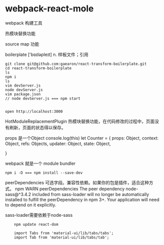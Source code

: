 # webpack-react-mole
webpack 构建工具

热模块替换功能

source map 功能

boilerplate ['bɒɪləpleɪt] n. 样板文件；引用


    git clone git@github.com:gaearon/react-transform-boilerplate.git
    cd react-transform-boilerplate
    ls
    npm i
    ls
    vim devServer.js
    node devServer.js
    vim package.json
    // node devServer.js === npm start


    open http://localhost:3000

HotModuleReplacementPlugin
热模块替换功能，在代码修改的过程中，页面没有刷新，页面的状态得以保存。


props 是一个Object
console.log(this)
let Counter = {
props: Object,
context: Object,
refs: Objects,
updater: Object,
state: Object,

}


webpack 就是一个 module bundler

    npm i -D === npm install --save-dev

peerDependencies
可选字段。兼容性依赖。如果你的包是插件，适合这种方式。
npm WARN peerDependencies The peer dependency node-sass@^3.4.2 included from sass-loader will no longer be automatically installed to fulfill the peerDependency in npm 3+. Your application will need to depend on it explicitly.

sass-loader需要依赖于node-sass



        npm update react-dom

        import Tabs from 'material-ui/lib/tabs/tabs';
        import Tab from 'material-ui/lib/tabs/tab';
